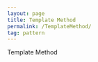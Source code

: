 ```yaml
---
layout: page
title: Template Method
permalink: /TemplateMethod/
tag: pattern
---
```


Template Method
